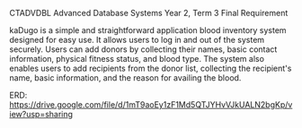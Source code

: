 CTADVDBL Advanced Database Systems
Year 2, Term 3
Final Requirement


kaDugo is a  simple and straightforward application  blood inventory system designed for easy use. It allows users to log in and out of the system securely. Users can add donors by collecting their names, basic contact information, physical fitness status, and blood type. The system also enables users to add recipients from the donor list, collecting the recipient's name, basic information, and the reason for availing the blood.

ERD: https://drive.google.com/file/d/1mT9aoEy1zF1Md5QTJYHvVJkUALN2bgKp/view?usp=sharing
